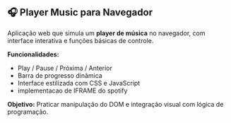 ## 🎧 Player Music para Navegador
Aplicação web que simula um **player de música** no navegador, com interface interativa e funções básicas de controle.

**Funcionalidades:**
- Play / Pause / Próxima / Anterior  
- Barra de progresso dinâmica  
- Interface estilizada com CSS e JavaScript
- implementacao de IFRAME do spotify  

**Objetivo:** Praticar manipulação do DOM e integração visual com lógica de programação.  
